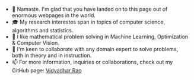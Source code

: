 - 👋 Namaste. I'm glad that you have landed on to this page out of enormous webpages in the world.  
- 🎓 My research interestes span in topics of computer science, algorithms and statistics.
- 💞️ I like mathematical problem solving in Machine Learning, Optimization & Computer Vision.
- 👀 I'm keen to collaborate with any domain expert to solve problems, both in theory and in instruction.
- 📫 For more information, inquiries or collaborations, check out my GitHub page: <a href=https://vidyadharrao.github.io/> Vidyadhar Rao </a>



<!---
vidyadharrao/vidyadharrao is a ✨ special ✨ repository because its `README.md` (this file) appears on your GitHub profile.
You can click the Preview link to take a look at your changes.
--->
